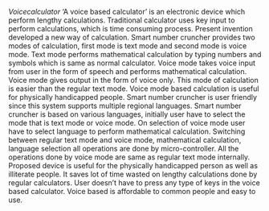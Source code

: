 *Voicecalculator*
‘A voice based calculator’ is an electronic device which perform lengthy calculations. Traditional calculator uses key input to perform calculations, which is time consuming process. Present invention developed a new way of calculation. Smart number cruncher provides two modes of calculation, first mode is text mode and second mode is voice mode. Text mode performs mathematical calculation by typing numbers and symbols which is same as normal calculator. Voice mode takes voice input from user in the form of speech and performs mathematical calculation. Voice mode gives output in the form of voice only. This mode of calculation is easier than the regular text mode. Voice mode based calculation is useful for physically handicapped people. Smart number cruncher is user friendly since this system supports multiple regional languages. Smart number cruncher is based on various languages, initially user have to select the mode that is text mode or voice mode. On selection of voice mode user have to select language to perform mathematical calculation. Switching between regular text mode and voice mode, mathematical calculation, language selection all operations are done by micro-controller. All the operations done by voice mode are same as regular text mode internally. Proposed device is useful for the physically handicapped person as well as illiterate people. It saves lot of time wasted on lengthy calculations done by regular calculators. User doesn’t have to press any type of keys in the voice based calculator. Voice based is affordable to common people and easy to use.

